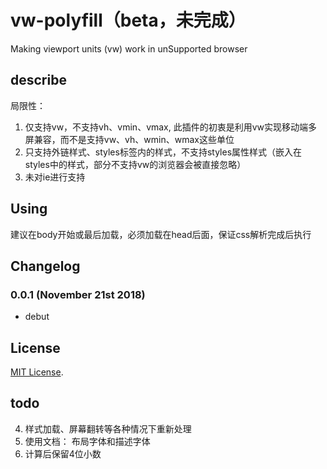 # vw-polyfill（beta，未完成）
Making viewport units (vw) work in unSupported browser

## describe
局限性：
  1. 仅支持vw，不支持vh、vmin、vmax, 此插件的初衷是利用vw实现移动端多屏兼容，而不是支持vw、vh、wmin、wmax这些单位
  2. 只支持外链样式、styles标签内的样式，不支持styles属性样式（嵌入在styles中的样式，部分不支持vw的浏览器会被直接忽略）
  3. 未对ie进行支持


## Using 
建议在body开始或最后加载，必须加载在head后面，保证css解析完成后执行

## Changelog

### 0.0.1 (November 21st 2018) ###

* debut

## License

[MIT License](http://opensource.org/licenses/mit-license).

## todo

4. 样式加载、屏幕翻转等各种情况下重新处理 
5. 使用文档： 布局字体和描述字体
6. 计算后保留4位小数
